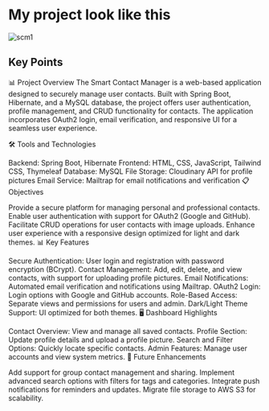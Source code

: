 
# My project look like this
![scm1](https://github.com/user-attachments/assets/f7ece20f-f6d1-4474-9b33-57ea941c3e17)



## Key Points

📊 Project Overview
The Smart Contact Manager is a web-based application designed to securely manage user contacts. Built with Spring Boot, Hibernate, and a MySQL database, the project offers user authentication, profile management, and CRUD functionality for contacts. The application incorporates OAuth2 login, email verification, and responsive UI for a seamless user experience.

🛠️ Tools and Technologies

Backend: Spring Boot, Hibernate
Frontend: HTML, CSS, JavaScript, Tailwind CSS, Thymeleaf
Database: MySQL
File Storage: Cloudinary API for profile pictures
Email Service: Mailtrap for email notifications and verification
📋 Objectives

Provide a secure platform for managing personal and professional contacts.
Enable user authentication with support for OAuth2 (Google and GitHub).
Facilitate CRUD operations for user contacts with image uploads.
Enhance user experience with a responsive design optimized for light and dark themes.
📊 Key Features

Secure Authentication: User login and registration with password encryption (BCrypt).
Contact Management: Add, edit, delete, and view contacts, with support for uploading profile pictures.
Email Notifications: Automated email verification and notifications using Mailtrap.
OAuth2 Login: Login options with Google and GitHub accounts.
Role-Based Access: Separate views and permissions for users and admin.
Dark/Light Theme Support: UI optimized for both themes.
🖥️ Dashboard Highlights

Contact Overview: View and manage all saved contacts.
Profile Section: Update profile details and upload a profile picture.
Search and Filter Options: Quickly locate specific contacts.
Admin Features: Manage user accounts and view system metrics.
📝 Future Enhancements

Add support for group contact management and sharing.
Implement advanced search options with filters for tags and categories.
Integrate push notifications for reminders and updates.
Migrate file storage to AWS S3 for scalability.
